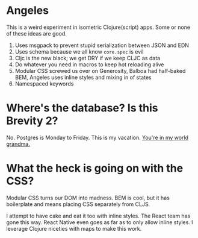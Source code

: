 # Angeles

This is a weird experiment in isometric Clojure(script) apps. Some or none of these ideas are good.

1. Uses msgpack to prevent stupid serialization between JSON and EDN
1. Uses schema because we all know `core.spec` is evil
1. Cljc is the new black; we get DRY if we keep CLJC as data
1. Do whatever you need in macros to keep hot reloading alive
1. Modular CSS screwed us over on Generosity, Balboa had half-baked BEM, Angeles uses inline styles and mixing in of states
1. Namespaced keywords

# Where's the database? Is this Brevity 2?

No. Postgres is Monday to Friday. This is my vacation. [You're in my world grandma.](https://www.youtube.com/watch?v=owNO5s3eln4)

# What the heck is going on with the CSS?

Modular CSS turns our DOM into madness. BEM is cool, but it has boilerplate and means placing CSS separately from CLJS. 

I attempt to have cake and eat it too with inline styles. The React team has gone this way. React Native even goes as far as to only allow inline styles. I leverage Clojure niceties with maps to make this work.
